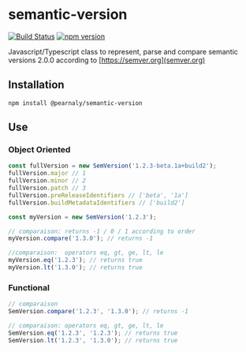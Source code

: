 # semantic-version
[![Build Status](https://github.com/pearnaly/semantic-version/workflows/ci/badge.svg)](https://github.com/pearnaly/semantic-version/actions)
[![npm version](https://badge.fury.io/js/%40pearnaly%2Fsemantic-version.svg)](https://badge.fury.io/js/%40pearnaly%2Fsemantic-version)

Javascript/Typescript class to represent, parse and compare semantic versions 2.0.0 according to [https://semver.org](semver.org)

## Installation
```
npm install @pearnaly/semantic-version
```

## Use
### Object Oriented
```typescript
const fullVersion = new SemVersion('1.2.3-beta.1a+build2');
fullVersion.major // 1
fullVersion.minor // 2
fullVersion.patch // 3
fullVersion.preReleaseIdentifiers // ['beta', '1a']
fullVersion.buildMetadataIdentifiers // ['build2']

const myVersion = new SemVersion('1.2.3');

// comparaison: returns -1 / 0 / 1 according to order
myVersion.compare('1.3.0'); // returns -1

//comparaison:  operators eq, gt, ge, lt, le
myVersion.eq('1.2.3'); // returns true
myVersion.lt('1.3.0'); // returns true
```

### Functional
```typescript
// comparaison
SemVersion.compare('1.2.3', '1.3.0'); // returns -1

// comparaison: operators eq, gt, ge, lt, le
SemVersion.eq('1.2.3', '1.2.3'); // returns true
SemVersion.lt('1.2.3', '1.3.0'); // returns true
```
